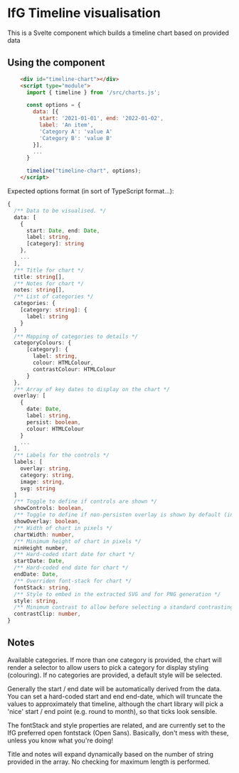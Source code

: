 # IfG Timeline visualisation

This is a Svelte component which builds a timeline chart based on provided data

## Using the component 

```html
    <div id="timeline-chart"></div>
    <script type="module">
      import { timeline } from '/src/charts.js';

      const options = {
        data: [{
          start: '2021-01-01', end: '2022-01-02',
          label: 'An item',
          'Category A': 'value A'
          'Category B': 'value B'
        }],
        ...
      }

      timeline("timeline-chart", options);
    </script>
```

Expected options format (in sort of TypeScript format...):

```typescript
{
  /** Data to be visualised. */
  data: [
    {
      start: Date, end: Date,
      label: string,
      [category]: string
    },
    ...
  ],
  /** Title for chart */
  title: string[],
  /** Notes for chart */
  notes: string[],
  /** List of categories */
  categories: {
    [category: string]: {
      label: string
    }
  }
  /** Mapping of categories to details */
  categoryColours: {
      [category]: {
        label: string,
        colour: HTMLColour,
        contrastColour: HTMLColour
      }
  },
  /** Array of key dates to display on the chart */
  overlay: [
    {
      date: Date,
      label: string,
      persist: boolean,
      colour: HTMLColour
    }
    ...
  ],
  /** Labels for the controls */
  labels: [
    overlay: string,
    category: string,
    image: string,
    svg: string
  ]
  /** Toggle to define if controls are shown */
  showControls: boolean,
  /** Toggle to define if non-persisten overlay is shown by default (initial state ov overlay toggle) */
  showOverlay: boolean,
  /** Width of chart in pixels */
  chartWidth: number,
  /** Minimum height of chart in pixels */
  minHeight number,
  /** Hard-coded start date for chart */
  startDate: Date,
  /** Hard-coded end date for chart */
  endDate: Date,
  /** Overriden font-stack for chart */
  fontStack: string,
  /** Style to embed in the extracted SVG and for PNG generation */
  style: string,
  /** Minimum contrast to allow before selecting a standard contrasting colour - defaults to 165, lower numbers tend to keep the colour at the expense of accessibility */
  contrastClip: number,
}
```

## Notes

Available categories. If more than one category is provided,  the chart will render a selector to allow users to pick a category for display styling (colouring). If no categories are provided, a default style will be selected.

Generally the start / end date will be automatically derived from the data. You can set a hard-coded start and end end-date, which will truncate the values to approximately that timeline, although the chart library will pick a 'nice' start / end point (e.g. round to month), so that ticks look sensible.

The fontStack and style properties are related, and are currently set to the IfG preferred open fontstack (Open Sans). Basically, don't mess with these, unless you know what you're doing!

Title and notes will expand dynamically based on the number of string provided in the array. No checking for maximum length is performed.